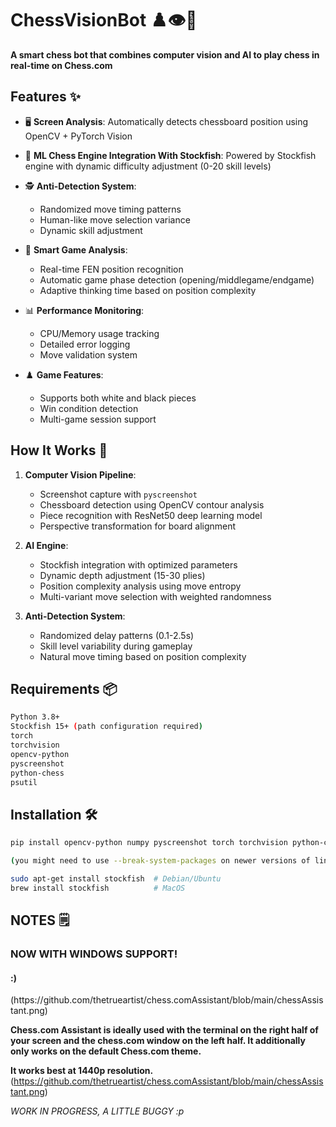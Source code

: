 # ChessVisionBot ♟️👁️🤖

**A smart chess bot that combines computer vision and AI to play chess in real-time on Chess.com**

## Features ✨
- 🖥️ **Screen Analysis**: Automatically detects chessboard position using OpenCV + PyTorch Vision

- 🤖 **ML Chess Engine Integration With Stockfish**: Powered by Stockfish engine with dynamic difficulty adjustment (0-20 skill levels)

- 🕵️ **Anti-Detection System**: 
  - Randomized move timing patterns
  - Human-like move selection variance
  - Dynamic skill adjustment

- 🧠 **Smart Game Analysis**:
  - Real-time FEN position recognition
  - Automatic game phase detection (opening/middlegame/endgame)
  - Adaptive thinking time based on position complexity

- 📊 **Performance Monitoring**:
  - CPU/Memory usage tracking
  - Detailed error logging
  - Move validation system

- ♟️ **Game Features**:
  - Supports both white and black pieces
  - Win condition detection
  - Multi-game session support

## How It Works 🔧
1. **Computer Vision Pipeline**:
   - Screenshot capture with `pyscreenshot`
   - Chessboard detection using OpenCV contour analysis
   - Piece recognition with ResNet50 deep learning model
   - Perspective transformation for board alignment

2. **AI Engine**:
   - Stockfish integration with optimized parameters
   - Dynamic depth adjustment (15-30 plies)
   - Position complexity analysis using move entropy
   - Multi-variant move selection with weighted randomness

3. **Anti-Detection System**:
   - Randomized delay patterns (0.1-2.5s)
   - Skill level variability during gameplay
   - Natural move timing based on position complexity

## Requirements 📦
```bash
Python 3.8+
Stockfish 15+ (path configuration required)
torch
torchvision
opencv-python
pyscreenshot
python-chess
psutil
```
## Installation 🛠️
```bash
pip install opencv-python numpy pyscreenshot torch torchvision python-chess psutil pillow

(you might need to use --break-system-packages on newer versions of linux for that pip command)

sudo apt-get install stockfish  # Debian/Ubuntu
brew install stockfish          # MacOS
```

## NOTES 🗒️

<h3> NOW WITH WINDOWS SUPPORT! </h3> 
<h4> :) </h4>
(https://github.com/thetrueartist/chess.comAssistant/blob/main/chessAssistant.png)

**Chess.com Assistant is ideally used with the terminal on the right half of your screen and the chess.com window on the left half. It additionally only works on the default Chess.com theme.**

**It works best at 1440p resolution.**
(https://github.com/thetrueartist/chess.comAssistant/blob/main/chessAssistant.png)

*WORK IN PROGRESS, A LITTLE BUGGY :p*



